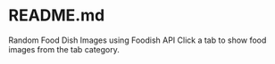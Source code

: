 # README.md
Random Food Dish Images using Foodish API
Click a tab to show food images from the tab category.
